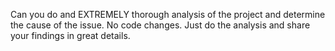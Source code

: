Can you do and EXTREMELY thorough analysis of the project and determine the cause of the issue. No code changes. Just do the analysis and share your findings in great details. 